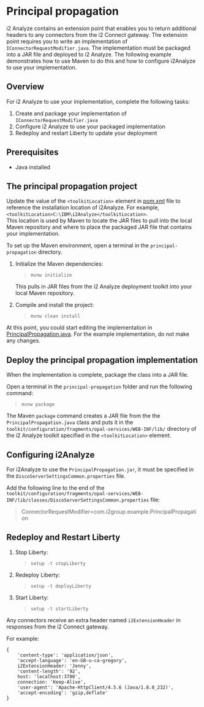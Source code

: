 # Principal propagation

i2 Analyze contains an extension point that enables you to return additional headers to any connectors from the i2 Connect gateway. The extension point requires you to write an implementation of `IConnectorRequestModifier.java`. The implementation must be packaged into a JAR file and deployed to i2 Analyze. The following example demonstrates how to use Maven to do this and how to configure i2Analyze to use your implementation.

## Overview

For i2 Analyze to use your implementation, complete the following tasks:

1. Create and package your implementation of `IConnectorRequestModifier.java`
2. Configure i2 Analyze to use your packaged implementation
4. Redeploy and restart Liberty to update your deployment

## Prerequisites

- Java installed

## The principal propagation project

Update the value of the `<toolkitLocation>` element in [pom.xml](../code/principal-propagation/pom.xml) file to reference the installation location of i2Analyze. For example, `<toolkitLocation>C:\IBM\i2Analyze</toolkitLocation>`.  
This location is used by Maven to locate the JAR files to pull into the local Maven repository and where to place the packaged JAR file that contains your implementation.

To set up the Maven environment, open a terminal in the `principal-propagation` directory.

1. Initialize the Maven dependencies:
    > `mvnw initialize`
    
    This pulls in JAR files from the i2 Analyze deployment toolkit into your local Maven repository.
2. Compile and install the project:
    > `mvnw clean install`

At this point, you could start editing the implementation in [PrincipalPropagation.java](..\code\principal-propagation\src\main\java\com\i2group\example\PrincipalPropagation.java). For the example implementation, do not make any changes.

## Deploy the principal propagation implementation

When the implementation is complete, package the class into a JAR file.

Open a terminal in the `principal-propagation` folder and run the following command:

> `mvnw package`

The Maven `package` command creates a JAR file from the the `PrincipalPropagation.java` class and puts it in the `toolkit/configuration/fragments/opal-services/WEB-INF/lib/` directory of the i2 Analyze toolkit specified in the `<toolkitLocation>` element.

## Configuring i2Analyze

For i2Analyze to use the `PrincipalPropagation.jar`, it must be specified in the `DiscoServerSettingsCommon.properties` file.

Add the following line to the end of the `toolkit/configuration/fragments/opal-services/WEB-INF/lib/classes/DiscoServerSettingsCommon.properties` file:

> ConnectorRequestModifier=com.i2group.example.PrincipalPropagation

## Redeploy and Restart Liberty

1. Stop Liberty:
    >`setup -t stopLiberty`
2. Redeploy Liberty:
    >`setup -t deployLiberty`
3. Start Liberty:
    >`setup -t startLiberty`

Any connectors receive an extra header named `i2ExtensionHeader` in responses from the i2 Connect gateway.

For example:

```
{
    'content-type': 'application/json',
    'accept-language': 'en-GB-u-ca-gregory',
    i2ExtensionHeader: 'Jenny',
    'content-length': '92',
    host: 'localhost:3700',
    connection: 'Keep-Alive',
    'user-agent': 'Apache-HttpClient/4.5.6 (Java/1.8.0_232)',
    'accept-encoding': 'gzip,deflate'
}
```

